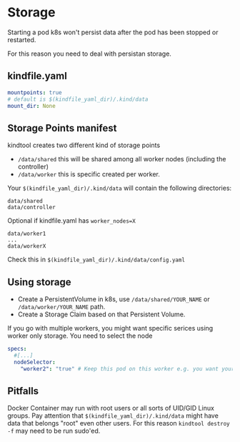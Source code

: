 # Storage

Starting a pod k8s won't persist data after the pod has been stopped or restarted.

For this reason you need to deal with persistan storage.

## kindfile.yaml

```yaml
mountpoints: true
# default is $(kindfile_yaml_dir)/.kind/data
mount_dir: None
```

## Storage Points manifest

kindtool creates two different kind of storage points

- `/data/shared` this will be shared among all worker nodes (including the controller)
- `/data/worker` this is specific created per worker.

Your `$(kindfile_yaml_dir)/.kind/data` will contain the following directories:

```
data/shared
data/controller
```

Optional if kindfile.yaml has `worker_nodes=X
`
```
data/worker1
...
data/workerX
```

Check this in `$(kindfile_yaml_dir)/.kind/data/config.yaml`


## Using storage

- Create a PersistentVolume in k8s, use `/data/shared/YOUR_NAME` or `/data/worker/YOUR_NAME` path.
- Create a Storage Claim based on that Persistent Volume.


If you go with multiple workers, you might want specific serices using worker only storage. You need to select the node

```yaml
specs:
  #[...]
  nodeSelector:
    "worker2": "true" # Keep this pod on this worker e.g. you want your postgres/mysql always on worker2
```

## Pitfalls

Docker Container may run with root users or all sorts of UID/GID Linux groups. Pay attention that `$(kindfile_yaml_dir)/.kind/data` might have data that belongs "root" even other users. For this reason `kindtool destroy -f` may need to be run sudo'ed.

